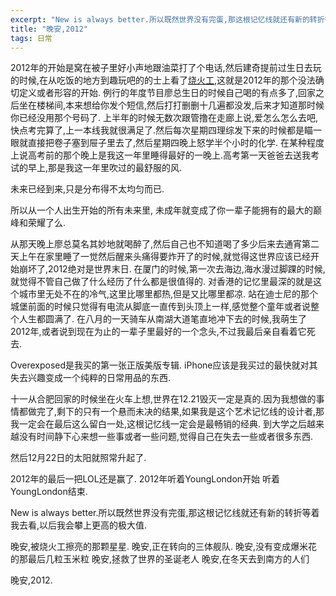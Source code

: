 ```yaml
---
excerpt: "New is always better.所以既然世界没有完蛋,那这根记忆线就还有新的转折等着我去看,以后我会攀上更高的极大值."
title: "晚安,2012"
tags: 日常
---
```


2012年的开始是窝在被子里好小声地跟油菜打了个电话,然后建奇提前过生日去玩的时候,在从吃饭的地方到趣玩吧的的士上看了[烧火工](#),这就是2012年的那个没法确切定义或者形容的开始.
例行的年度节目廖总生日的时候自己喝的有点多了,回家之后坐在楼梯间,本来想给你发个短信,然后打打删删十几遍都没发,后来才知道那时候你已经没用那个号码了.
上半年的时候无数次跟管撸在走廊上说,爱怎么怎么去吧,快点考完算了,上一本线我就很满足了.然后每次星期四理综发下来的时候都是瞄一眼就直接把卷子塞到屉子里去了,然后星期四晚上怒学半个小时的化学.
在某种程度上说高考前的那个晚上是我这一年里睡得最好的一晚上.高考第一天爸爸去送我考试的早上,那是我这一年里吹过的最舒服的风.

未来已经到来,只是分布得不太均匀而已.

所以从一个人出生开始的所有未来里, 未成年就变成了你一辈子能拥有的最大的巅峰和荣耀了么.

从那天晚上廖总莫名其妙地就喝醉了,然后自己也不知道喝了多少后来去通宵第二天上午在家里睡了一觉然后醒来头痛得要炸开了的时候,就觉得这世界应该已经开始崩坏了,2012绝对是世界末日.
在厦门的时候,第一次去海边,海水漫过脚踝的时候,就觉得不管自己做了什么经历了什么都是很值得的.
对香港的记忆里最深的就是这个城市里无处不在的冷气,这里比哪里都热,但是又比哪里都凉.
站在迪士尼的那个城堡前面的时候只觉得有电流从脚底一直传到头顶上一样,感觉整个童年或者说整个人生都圆满了.
在八月的一天骑车从南湖大道笔直地冲下去的时候,我萌生了2012年,或者说到现在为止的一辈子里最好的一个念头,不过我最后亲自看着它死去.

Overexposed是我买的第一张正版美版专辑.
iPhone应该是我买过的最快就对其失去兴趣变成一个纯粹的日常用品的东西.

十一从合肥回家的时候坐在火车上想,世界在12.21毁灭一定是真的.因为我想做的事情都做完了,剩下的只有一个悬而未决的结果,如果我是这个艺术记忆线的设计者,那我一定会在最后这么留白一处,这根记忆线一定会是最畅销的经典.
到大学之后越来越没有时间静下心来想一些事或者一些问题,觉得自己在失去一些或者很多东西.

然后12月22日的太阳就照常升起了.

2012年的最后一把LOL还是赢了.
2012年听着YoungLondon开始 听着YoungLondon结束.

New is always better.所以既然世界没有完蛋,那这根记忆线就还有新的转折等着我去看,以后我会攀上更高的极大值.

晚安,被烧火工擦亮的那颗星星. 晚安,正在转向的三体舰队. 晚安,没有变成爆米花的那最后几粒玉米粒 晚安,拯救了世界的圣诞老人 晚安,在冬天去到南方的人们

晚安,2012.